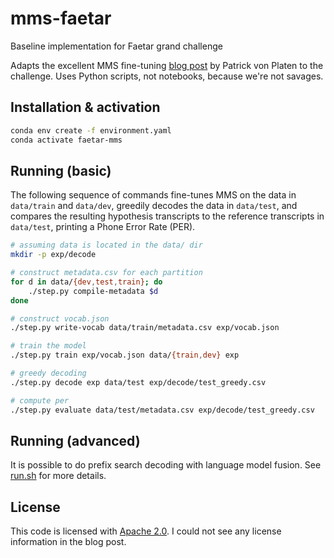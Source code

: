 # mms-faetar
Baseline implementation for Faetar grand challenge

Adapts the excellent MMS fine-tuning [blog
post](https://huggingface.co/blog/mms_adapters) by Patrick von Platen to the
challenge. Uses Python scripts, not notebooks, because we're not savages.

## Installation & activation

``` sh
conda env create -f environment.yaml
conda activate faetar-mms
```

## Running (basic)

The following sequence of commands fine-tunes MMS on the data in `data/train`
and `data/dev`, greedily decodes the data in `data/test`, and compares the
resulting hypothesis transcripts to the reference transcripts in `data/test`,
printing a Phone Error Rate (PER).

``` sh
# assuming data is located in the data/ dir
mkdir -p exp/decode

# construct metadata.csv for each partition
for d in data/{dev,test,train}; do
    ./step.py compile-metadata $d
done

# construct vocab.json
./step.py write-vocab data/train/metadata.csv exp/vocab.json

# train the model
./step.py train exp/vocab.json data/{train,dev} exp

# greedy decoding
./step.py decode exp data/test exp/decode/test_greedy.csv

# compute per
./step.py evaluate data/test/metadata.csv exp/decode/test_greedy.csv
```

## Running (advanced)

It is possible to do prefix search decoding with language model fusion. See
[run.sh](./run.sh) for more details.

## License

This code is licensed with [Apache 2.0](./LICENSE). I could not see any license
information in the blog post.

